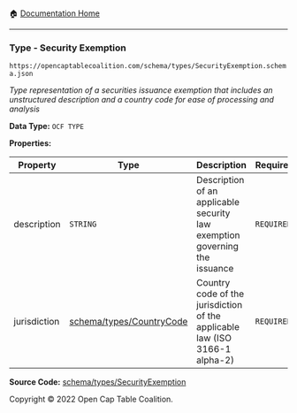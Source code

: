 :house: [Documentation Home](/docs/README.md)

---

### Type - Security Exemption

`https://opencaptablecoalition.com/schema/types/SecurityExemption.schema.json`

_Type representation of a securities issuance exemption that includes an unstructured description and a country code for ease of processing and analysis_

**Data Type:** `OCF TYPE`

**Properties:**

| Property     | Type                                                          | Description                                                                 | Required   |
| ------------ | ------------------------------------------------------------- | --------------------------------------------------------------------------- | ---------- |
| description  | `STRING`                                                      | Description of an applicable security law exemption governing the issuance  | `REQUIRED` |
| jurisdiction | [schema/types/CountryCode](/docs/schema/types/CountryCode.md) | Country code of the jurisdiction of the applicable law (ISO 3166-1 alpha-2) | `REQUIRED` |

**Source Code:** [schema/types/SecurityExemption](../../schema/types/SecurityExemption.schema.json)

Copyright © 2022 Open Cap Table Coalition.
